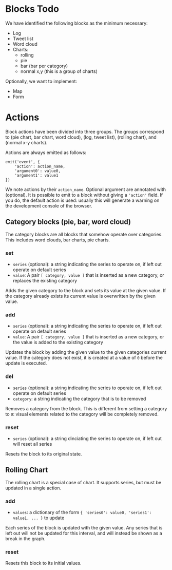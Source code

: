 Blocks Todo
===========

We have identified the following blocks as the minimum necessary:
  - Log
  - Tweet list
  - Word cloud
  - Charts:
    - rolling
    - pie
    - bar (bar per category)
    - normal x,y (this is a group of charts)

Optionally, we want to implement:
  - Map
  - Form


Actions
=======

Block actions have been divided into three groups. The groups correspond to (pie chart, bar chart, word cloud), (log, tweet list), (rolling chart), and (normal x-y charts).

Actions are always emitted as follows:

    emit('event', {
        'action': action_name,
        'argument0': value0,
        'argument1': value1
    })

We note actions by their `action_name`. Optional argument are annotated with (optional). It is possible to emit to a block without giving a `'action'` field. If you do, the default action is used: usually this will generate a warning on the development console of the browser.


Category blocks (pie, bar, word cloud)
--------------------------------------

The category blocks are all blocks that somehow operate over categories. This includes word clouds, bar charts, pie charts.


### set
  - `series` (optional): a string indicating the series to operate on, if left out operate on default series
  - `value`: A pair `[ category, value ]` that is inserted as a new category, or replaces the existing category

Adds the given category to the block and sets its value at the given value. If the category already exists its current value is overwritten by the given value.

### add
  - `series` (optional): a string indicating the series to operate on, if left out operate on default series
  - `value`: A pair `[ category, value ]` that is inserted as a new category, or the value is added to the existing category

Updates the block by adding the given value to the given categories current value. If the category does not exist, it is created at a value of `0` before the update is executed.

### del
  - `series` (optional): a string indicating the series to operate on, if left out operate on default series
  - `category`: a string indicating the category that is to be removed

Removes a category from the block. This is different from setting a category to `0`: visual elements related to the category will be completely removed.

### reset
  - `series` (optional): a string dinciating the series to operate on, if left out will reset all series

Resets the block to its original state.


Rolling Chart
-------------

The rolling chart is a special case of chart. It supports series, but must be updated in a single action.

### add
  - `values`: a dictionary of the form `{ 'series0': value0, 'series1': value1, ... }` to update

Each series of the block is updated with the given value. Any series that is left out will not be updated for this interval, and will instead be shown as a break in the graph.

### reset
Resets this block to its initial values.
